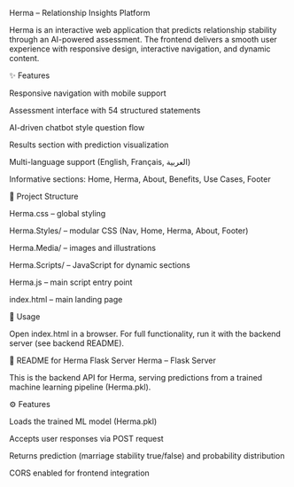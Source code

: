 Herma – Relationship Insights Platform

Herma is an interactive web application that predicts relationship stability through an AI-powered assessment. The frontend delivers a smooth user experience with responsive design, interactive navigation, and dynamic content.

✨ Features

Responsive navigation with mobile support

Assessment interface with 54 structured statements

AI-driven chatbot style question flow

Results section with prediction visualization

Multi-language support (English, Français, العربية)

Informative sections: Home, Herma, About, Benefits, Use Cases, Footer

📂 Project Structure

Herma.css – global styling

Herma.Styles/ – modular CSS (Nav, Home, Herma, About, Footer)

Herma.Media/ – images and illustrations

Herma.Scripts/ – JavaScript for dynamic sections

Herma.js – main script entry point

index.html – main landing page

🚀 Usage

Open index.html in a browser. For full functionality, run it with the backend server (see backend README).

📘 README for Herma Flask Server
Herma – Flask Server

This is the backend API for Herma, serving predictions from a trained machine learning pipeline (Herma.pkl).

⚙️ Features

Loads the trained ML model (Herma.pkl)

Accepts user responses via POST request

Returns prediction (marriage stability true/false) and probability distribution

CORS enabled for frontend integration